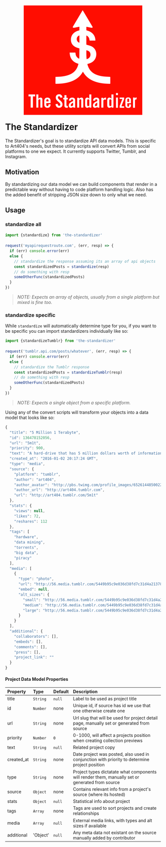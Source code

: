 <p align="center" style="margin-bottom: -20px;">
  <!-- lol -->
  <img src="https://raw.githubusercontent.com/artnotfound/the-standardizer/master/standardizer.png" />
</p>

# The Standardizer

The Standardizer's goal is to standardize API data models. This is specific to Art404's needs, but these utility scripts will convert APIs from social platforms to one we expect.
It currently supports Twitter, Tumblr, and Instagram.

## Motivation

By standardizing our data model we can build components that render in a predictable way without having to code platform handling logic. Also has the added benefit of stripping JSON size down to only what we need.

## Usage

### standardize all

```js
import {standardize} from 'the-standardizer'

request('myapirequestroute.com', (err, resp) => {
  if (err) console.error(err)
  else {
    // standardize the response assuming its an array of api objects
    const standardizedPosts = standardize(resp)
    // do something with resp
    someOtherFunc(standardizedPosts)
  }
})
```

> _NOTE: Expects an array of objects, usually from a single platform but mixed is fine too._

### standardize specific

While `standardize` will automatically determine type for you, if you want to be specific you can import standardizers individually like so: 

```js
import {standardizeTumblr} from 'the-standardizer'

request('tumblr.api.com/posts/whatever', (err, resp) => {
  if (err) console.error(err)
  else {
    // standardize the Tumblr response
    const standardizedPosts = standardizeTumblr(resp)
    // do something with resp
    someOtherFunc(standardizedPosts)
  }
})
```

> _NOTE: Expects a single object from a specific platform._


Using any of the convert scripts will transform your objects into a data model that looks like so:

```js
{
  "title": "5 Million 1 Terabyte",
  "id": 136478152056,
  "url": "5m1t",
  "priority": 900,
  "text": "A hard-drive that has 5 million dollars worth of information acquired from torrented files",
  "created_at": "2016-01-02 20:17:24 GMT",
  "type": "media",
  "source": {
    "platform": "tumblr",
    "author": "art404",
    "author_avatar": "http://pbs.twimg.com/profile_images/652614485002207232/s5s3R6ff_normal.jpg",
    "author_url": "http://art404.tumblr.com",
    "url": "http://art404.tumblr.com/5m1t"
  },
  "stats": {
    "views": null,
    "likes": 72,
    "reshares": 112
  },
  "tags": [
    "hardware",
    "data mining",
    "torrents",
    "big data",
    "piracy"
  ],
  "media": [
    {
      "type": "photo",
      "url": "http://56.media.tumblr.com/5449b95c9e036d38fd7c31d4a213784d/tumblr_o0cdp0Ml1P1sz85suo1_400.png",
      "embed": null,
      "alt_sizes": {
        "small": "http://56.media.tumblr.com/5449b95c9e036d38fd7c31d4a213784d/tumblr_o0cdp0Ml1P1sz85suo1_75sq.png",
        "medium": "http://56.media.tumblr.com/5449b95c9e036d38fd7c31d4a213784d/tumblr_o0cdp0Ml1P1sz85suo1_250.png",
        "large": "http://56.media.tumblr.com/5449b95c9e036d38fd7c31d4a213784d/tumblr_o0cdp0Ml1P1sz85suo1_500.png"
      }
    }
  ],
  "additional": {
    "collaborators": [],
    "embeds": [],
    "comments": [],
    "press": [],
    "project_link": ""
  }
}
```

#### Project Data Model Properties

Property | Type | Default | Description
:------- | :--- | :------ | :----------
title | `String` | `null` | Label to be used as project title
id | `Number` | none | Unique id, if source has id we use that one otherwise create one
url | `String` | none | Url slug that will be used for project detail page, manually set or generated from source
priority | `Number` | `0` | 0-1000, will affect a projects position when creating collection previews
text | `String` | `null` | Related project copy
created_at | `String` | none | Date project was posted, also used in conjunction with priority to determine project position
type | `String` | none | Project types dictatate what components will render them, manually set or generated from source
source | `Object` | none | Contains relevant info from a project's source (where its hosted)
stats | `Object` | `null` | Statistical info about project
tags | `Array` | none | Tags are used to sort projects and create relationships
media | `Array` | `null` | External media links, with types and alt sizes if available
additional | 'Object' | `null` | Any meta data not existant on the source manually added by contributor

